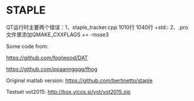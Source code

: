 # STAPLE
QT运行时主要两个错误：1、staple_tracker.cpp 1010行 1040行 +std::
2、.pro 文件里添加QMAKE_CXXFLAGS += -msse3

Some code from:

https://github.com/foolwood/DAT

https://github.com/ppaanngggg/fhog

Original matlab version:
https://github.com/bertinetto/staple

Testset vot2015:
http://box.vicos.si/vot/vot2015.zip
